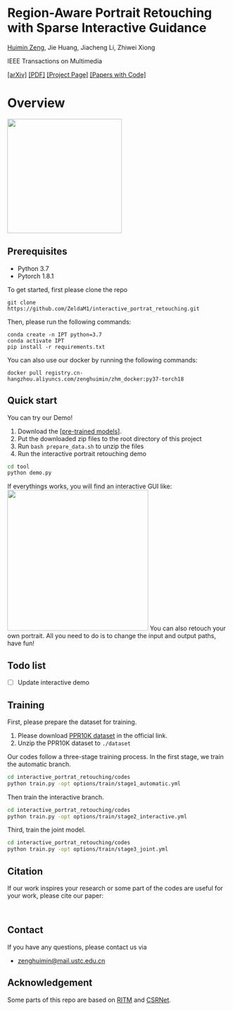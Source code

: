 # Region-Aware Portrait Retouching with Sparse Interactive Guidance
[Huimin Zeng](https://hkchengrex.github.io/), Jie Huang, Jiacheng Li, Zhiwei Xiong

IEEE Transactions on Multimedia

[[arXiv]]( ) [[PDF]]( ) [[Project Page]]( ) [[Papers with Code]]( )
 
 
# Overview
<img src="materials/pipeline.jpg" height="260px"/> 
 

## Prerequisites
- Python 3.7
- Pytorch 1.8.1

To get started, first please clone the repo
```
git clone https://github.com/ZeldaM1/interactive_portrat_retouching.git
```
Then, please run the following commands:
```
conda create -n IPT python=3.7
conda activate IPT
pip install -r requirements.txt
```
You can also use our docker by running the following commands:
```
docker pull registry.cn-hangzhou.aliyuncs.com/zenghuimin/zhm_docker:py37-torch18
```

## Quick start
You can try our Demo!

1. Download the [[pre-trained models]( )]. 
3. Put the downloaded zip files to the root directory of this project
4. Run `bash prepare_data.sh` to unzip the files
5. Run the interactive portrait retouching demo
```bash
cd tool
python demo.py 
```
If everythings works, you will find an interactive GUI like:
<img src="materials/demo_p/schoolgirls_p.gif" width="320"/>
You can also retouch your own portrait. All you need to do is to change the input and output paths, have fun!

## Todo list
- [ ] Update interactive demo
 
## Training
First, please prepare the dataset for training.
1. Please download [PPR10K dataset](https://github.com/csjliang/PPR10K) in the official link.
2. Unzip the PPR10K dataset to `./dataset`

Our codes follow a three-stage training process. In the first stage, we train the automatic branch.
```bash
cd interactive_portrat_retouching/codes
python train.py -opt options/train/stage1_automatic.yml
```
Then train the interactive branch.
```bash
cd interactive_portrat_retouching/codes
python train.py -opt options/train/stage2_interactive.yml
```

Third, train the joint model. 
```bash
cd interactive_portrat_retouching/codes
python train.py -opt options/train/stage3_joint.yml
```
 
## Citation
If our work inspires your research or some part of the codes are useful for your work, please cite our paper:
```bibtex

```

```bibtex

```

## Contact
If you have any questions, please contact us via 
- zenghuimin@mail.ustc.edu.cn

## Acknowledgement
Some parts of this repo are based on [RITM](https://github.com/SamsungLabs/ritm_interactive_segmentation) and [CSRNet](https://github.com/hejingwenhejingwen/CSRNet).  
